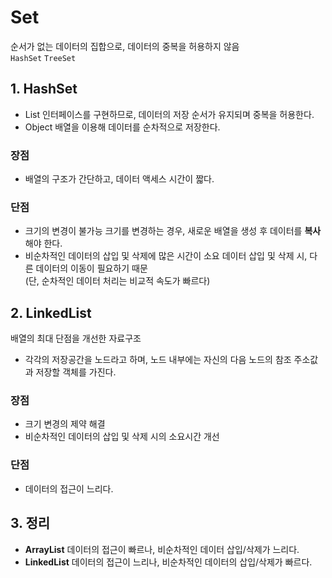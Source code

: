 # Set
순서가 없는 데이터의 집합으로, 데이터의 중복을 허용하지 않음  
`HashSet` `TreeSet`

## 1. HashSet
- List 인터페이스를 구현하므로, 데이터의 저장 순서가 유지되며 중복을 허용한다.
- Object 배열을 이용해 데이터를 순차적으로 저장한다.
### 장점
- 배열의 구조가 간단하고, 데이터 액세스 시간이 짧다.
### 단점
- 크기의 변경이 불가능
  크기를 변경하는 경우, 새로운 배열을 생성 후 데이터를 **복사**해야 한다.
- 비순차적인 데이터의 삽입 및 삭제에 많은 시간이 소요
  데이터 삽입 및 삭제 시, 다른 데이터의 이동이 필요하기 때문  
  (단, 순차적인 데이터 처리는 비교적 속도가 빠르다)

## 2. LinkedList
배열의 최대 단점을 개선한 자료구조
- 각각의 저장공간을 노드라고 하며, 노드 내부에는 자신의 다음 노드의 참조 주소값과 저장할 객체를 가진다.
### 장점
- 크기 변경의 제약 해결
- 비순차적인 데이터의 삽입 및 삭제 시의 소요시간 개선
### 단점
- 데이터의 접근이 느리다.

## 3. 정리
- **ArrayList**
  데이터의 접근이 빠르나, 비순차적인 데이터 삽입/삭제가 느리다.
- **LinkedList**
  데이터의 접근이 느리나, 비순차적인 데이터의 삽입/삭제가 빠르다.